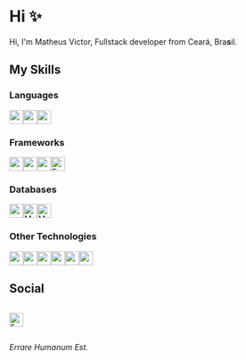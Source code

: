 <!-- ### Hi there 👋 -->

<!--
**mthsvct/mthsvct** is a ✨ _special_ ✨ repository because its `README.md` (this file) appears on your GitHub profile.

Here are some ideas to get you started:

- 🔭 I’m currently working on ...
- 🌱 I’m currently learning ...
- 👯 I’m looking to collaborate on ...
- 🤔 I’m looking for help with ...
- 💬 Ask me about ...
- 📫 How to reach me: ...
- 😄 Pronouns: ...
- ⚡ Fun fact: ...
-->

# Hi ✨

Hi, I'm Matheus Victor, Fullstack developer from Ceará, Bra**s**il.

## My Skills

### Languages

<div style="display:flex">

<img height="25" width="25" src="https://cdn.simpleicons.org/python/black/white" />

<img height="25" width="25" src="https://cdn.simpleicons.org/javascript/black/white" />

<img height="25" width="25" src="https://cdn.simpleicons.org/c/black/white" />

</div>



### Frameworks

<div style="display:flex">

<img height="25" width="25" src="https://cdn.simpleicons.org/react/black/white" />

<img height="25" width="25" src="https://cdn.simpleicons.org/nextdotjs/black/white" />

<img height="25" width="25" src="https://cdn.simpleicons.org/django/black/white" />

<img height="25" width="25" src="https://cdn.simpleicons.org/fastapi/black/white" alt="FastAPI" />

</div>


### Databases

<div style="display:flex">

<img height="25" width="25" src="https://cdn.simpleicons.org/postgresql/black/white" />

<img height="25" width="25" src="https://cdn.simpleicons.org/mysql/black/white" alt="MySQL" />

<img height="25" width="25" src="https://cdn.simpleicons.org/mongodb/black/white" alt="MongoDB" />

</div>





### Other Technologies

<div style="display:flex">

<img height="25" width="25" src="https://cdn.simpleicons.org/docker/black/white" />

<img height="25" width="25" src="https://cdn.simpleicons.org/amazonaws/black/white" />

<img height="25" width="25" src="https://cdn.simpleicons.org/figma/black/white" />

<img height="25" width="25" src="https://cdn.simpleicons.org/linux/black/white" />

<img height="25" width="25" src="https://cdn.simpleicons.org/postman/black/white" />

<img height="25" width="25" src="https://cdn.simpleicons.org/visualstudiocode/black/white" />

</div>


## Social

<div style="display:flex">

<a href="https://www.linkedin.com/in/mthsvct/"><img height="25" width="25" src="https://cdn.simpleicons.org/linkedin/black/white" alt="FastAPI" /></a>

</div>

<!-- ## *Errare Humanum Est*

<div style="display:flex; flex-grow:1;">

![Errare Humanum Est](https://spotify-recently-played-readme.vercel.app/api?user=gk8pr16nh3h25zfmi4fa7z81b&count=5)

</div> -->

*Errare Humanum Est.*